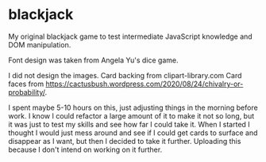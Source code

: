 # blackjack
My original blackjack game to test intermediate JavaScript knowledge and DOM manipulation.

Font design was taken from Angela Yu's dice game.

I did not design the images.
Card backing from clipart-library.com
Card faces from https://cactusbush.wordpress.com/2020/08/24/chivalry-or-probability/.

I spent maybe 5-10 hours on this, just adjusting things in the morning before work. I know I could refactor a large amount of it to make it not so long, but it was just to test my skills and see how far I could take it. When I started I thought I would just mess around and see if I could get cards to surface and disappear as I want, but then I decided to take it further. Uploading this because I don't intend on working on it further.
